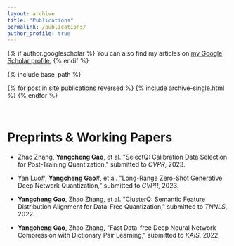 ```yaml
---
layout: archive
title: "Publications"
permalink: /publications/
author_profile: true
---
```


{% if author.googlescholar %}
  You can also find my articles on <u><a href="{{author.googlescholar}}">my Google Scholar profile</a>.</u>
{% endif %}

{% include base_path %}

{% for post in site.publications reversed %}
  {% include archive-single.html %}
{% endfor %}

<br/>

Preprints & Working Papers
======

* Zhao Zhang, **Yangcheng Gao**, et al. "SelectQ: Calibration Data Selection for Post-Training Quantization," submitted to *CVPR*, 2023.

* Yan Luo#, **Yangcheng Gao**#, et al. "Long-Range Zero-Shot Generative Deep Network Quantization," submitted to *CVPR*, 2023.

* **Yangcheng Gao**, Zhao Zhang, et al. "ClusterQ: Semantic Feature Distribution Alignment for Data-Free Quantization," submitted to *TNNLS*, 2022.

* **Yangcheng Gao**, Zhao Zhang, "Fast Data-free Deep Neural Network Compression with Dictionary Pair Learning," submitted to *KAIS*, 2022.